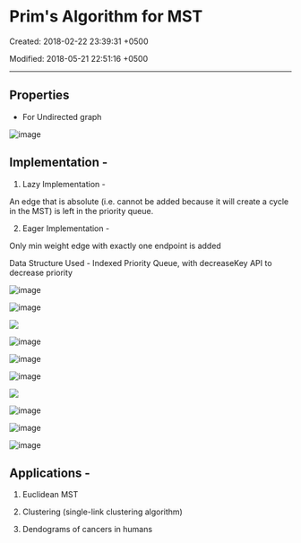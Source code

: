 # Prim's Algorithm for MST

Created: 2018-02-22 23:39:31 +0500

Modified: 2018-05-21 22:51:16 +0500

---

## Properties
-   For Undirected graph

![image](media/Prim's-Algorithm-for-MST-image1.png)

## Implementation -

1.  Lazy Implementation -

An edge that is absolute (i.e. cannot be added because it will create a cycle in the MST) is left in the priority queue.

2.  Eager Implementation -

Only min weight edge with exactly one endpoint is added

Data Structure Used - Indexed Priority Queue, with decreaseKey API to decrease priority

![image](media/Prim's-Algorithm-for-MST-image1.png)

![image](media/Prim's-Algorithm-for-MST-image2.png)

![](media/Prim's-Algorithm-for-MST-image3.png)

![image](media/Prim's-Algorithm-for-MST-image4.png)

![image](media/Prim's-Algorithm-for-MST-image5.png)

![image](media/Prim's-Algorithm-for-MST-image6.png)

![](media/Prim's-Algorithm-for-MST-image7.png)

![image](media/Prim's-Algorithm-for-MST-image8.png)

![image](media/Prim's-Algorithm-for-MST-image9.png)

![image](media/Prim's-Algorithm-for-MST-image10.png)

## Applications -

1.  Euclidean MST

2.  Clustering (single-link clustering algorithm)

3.  Dendograms of cancers in humans
